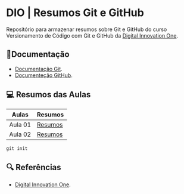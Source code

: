 # DIO | Resumos Git e GitHub

Repositório para armazenar resumos sobre Git e GitHub do curso Versionamento de Código com Git e GitHub da [Digital Innovation One](https://www.dio.me/).

## 📗Documentação 
- [Documentação Git](https://git-scm.com/docs/git/pt_BR).
- [ Documenteção GitHub](https://docs.github.com/pt/).

## 💻 Resumos das Aulas

| Aulas | Resumos |
|------|---------|
| Aula 01| [Resumos](https://web.dio.me/track/santander-2025-front-end/course/versionamento-de-codigo-com-git-e-github/learning/599dd3dd-d189-474f-a55c-22f37b4472da?autoplay=1)
| Aula 02 | [Resumos]()



```
git init 
```

## 🔍 Referências

- [Digital Innovation One]().